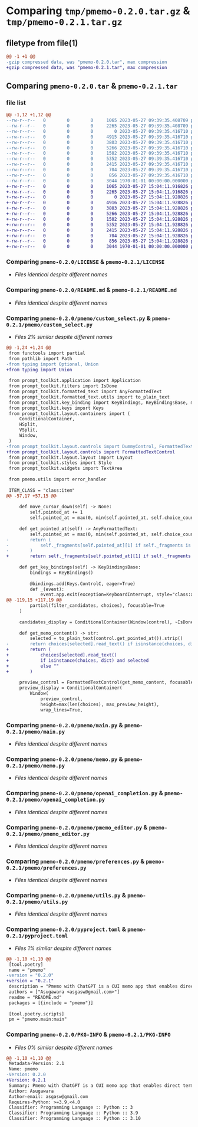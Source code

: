 # Comparing `tmp/pmemo-0.2.0.tar.gz` & `tmp/pmemo-0.2.1.tar.gz`

## filetype from file(1)

```diff
@@ -1 +1 @@
-gzip compressed data, was "pmemo-0.2.0.tar", max compression
+gzip compressed data, was "pmemo-0.2.1.tar", max compression
```

## Comparing `pmemo-0.2.0.tar` & `pmemo-0.2.1.tar`

### file list

```diff
@@ -1,12 +1,12 @@
--rw-r--r--   0        0        0     1065 2023-05-27 09:39:35.408709 pmemo-0.2.0/LICENSE
--rw-r--r--   0        0        0     2265 2023-05-27 09:39:35.408709 pmemo-0.2.0/README.md
--rw-r--r--   0        0        0        0 2023-05-27 09:39:35.416710 pmemo-0.2.0/pmemo/__init__.py
--rw-r--r--   0        0        0     4915 2023-05-27 09:39:35.416710 pmemo-0.2.0/pmemo/custom_select.py
--rw-r--r--   0        0        0     3803 2023-05-27 09:39:35.416710 pmemo-0.2.0/pmemo/main.py
--rw-r--r--   0        0        0     5266 2023-05-27 09:39:35.416710 pmemo-0.2.0/pmemo/memo.py
--rw-r--r--   0        0        0     1502 2023-05-27 09:39:35.416710 pmemo-0.2.0/pmemo/openai_completion.py
--rw-r--r--   0        0        0     5352 2023-05-27 09:39:35.416710 pmemo-0.2.0/pmemo/pmemo_editor.py
--rw-r--r--   0        0        0     2415 2023-05-27 09:39:35.416710 pmemo-0.2.0/pmemo/preferences.py
--rw-r--r--   0        0        0      704 2023-05-27 09:39:35.416710 pmemo-0.2.0/pmemo/utils.py
--rw-r--r--   0        0        0      856 2023-05-27 09:39:35.416710 pmemo-0.2.0/pyproject.toml
--rw-r--r--   0        0        0     3044 1970-01-01 00:00:00.000000 pmemo-0.2.0/PKG-INFO
+-rw-r--r--   0        0        0     1065 2023-05-27 15:04:11.916826 pmemo-0.2.1/LICENSE
+-rw-r--r--   0        0        0     2265 2023-05-27 15:04:11.916826 pmemo-0.2.1/README.md
+-rw-r--r--   0        0        0        0 2023-05-27 15:04:11.928826 pmemo-0.2.1/pmemo/__init__.py
+-rw-r--r--   0        0        0     4916 2023-05-27 15:04:11.928826 pmemo-0.2.1/pmemo/custom_select.py
+-rw-r--r--   0        0        0     3803 2023-05-27 15:04:11.928826 pmemo-0.2.1/pmemo/main.py
+-rw-r--r--   0        0        0     5266 2023-05-27 15:04:11.928826 pmemo-0.2.1/pmemo/memo.py
+-rw-r--r--   0        0        0     1502 2023-05-27 15:04:11.928826 pmemo-0.2.1/pmemo/openai_completion.py
+-rw-r--r--   0        0        0     5352 2023-05-27 15:04:11.928826 pmemo-0.2.1/pmemo/pmemo_editor.py
+-rw-r--r--   0        0        0     2415 2023-05-27 15:04:11.928826 pmemo-0.2.1/pmemo/preferences.py
+-rw-r--r--   0        0        0      704 2023-05-27 15:04:11.928826 pmemo-0.2.1/pmemo/utils.py
+-rw-r--r--   0        0        0      856 2023-05-27 15:04:11.928826 pmemo-0.2.1/pyproject.toml
+-rw-r--r--   0        0        0     3044 1970-01-01 00:00:00.000000 pmemo-0.2.1/PKG-INFO
```

### Comparing `pmemo-0.2.0/LICENSE` & `pmemo-0.2.1/LICENSE`

 * *Files identical despite different names*

### Comparing `pmemo-0.2.0/README.md` & `pmemo-0.2.1/README.md`

 * *Files identical despite different names*

### Comparing `pmemo-0.2.0/pmemo/custom_select.py` & `pmemo-0.2.1/pmemo/custom_select.py`

 * *Files 2% similar despite different names*

```diff
@@ -1,24 +1,24 @@
 from functools import partial
 from pathlib import Path
-from typing import Optional, Union
+from typing import Union
 
 from prompt_toolkit.application import Application
 from prompt_toolkit.filters import IsDone
 from prompt_toolkit.formatted_text import AnyFormattedText
 from prompt_toolkit.formatted_text.utils import to_plain_text
 from prompt_toolkit.key_binding import KeyBindings, KeyBindingsBase, merge_key_bindings
 from prompt_toolkit.keys import Keys
 from prompt_toolkit.layout.containers import (
     ConditionalContainer,
     HSplit,
     VSplit,
     Window,
 )
-from prompt_toolkit.layout.controls import DummyControl, FormattedTextControl
+from prompt_toolkit.layout.controls import FormattedTextControl
 from prompt_toolkit.layout.layout import Layout
 from prompt_toolkit.styles import Style
 from prompt_toolkit.widgets import TextArea
 
 from pmemo.utils import error_handler
 
 ITEM_CLASS = "class:item"
@@ -57,17 +57,15 @@
 
     def move_cursor_down(self) -> None:
         self.pointed_at += 1
         self.pointed_at = max(0, min(self.pointed_at, self.choice_count - 1))
 
     def get_pointed_at(self) -> AnyFormattedText:
         self.pointed_at = max(0, min(self.pointed_at, self.choice_count - 1))
-        return (
-            self._fragments[self.pointed_at][1] if self._fragments is not None else None
-        )
+        return self._fragments[self.pointed_at][1] if self._fragments else None
 
     def get_key_bindings(self) -> KeyBindingsBase:
         bindings = KeyBindings()
 
         @bindings.add(Keys.ControlC, eager=True)
         def _(event):
             event.app.exit(exception=KeyboardInterrupt, style="class:aborting")
@@ -119,15 +117,19 @@
         partial(filter_candidates, choices), focusable=True
     )
 
     candidates_display = ConditionalContainer(Window(control), ~IsDone())
 
     def get_memo_content() -> str:
         selected = to_plain_text(control.get_pointed_at()).strip()
-        return choices[selected].read_text() if isinstance(choices, dict) else ""
+        return (
+            choices[selected].read_text()
+            if isinstance(choices, dict) and selected
+            else ""
+        )
 
     preview_control = FormattedTextControl(get_memo_content, focusable=False)
     preview_display = ConditionalContainer(
         Window(
             preview_control,
             height=max(len(choices), max_preview_height),
             wrap_lines=True,
```

### Comparing `pmemo-0.2.0/pmemo/main.py` & `pmemo-0.2.1/pmemo/main.py`

 * *Files identical despite different names*

### Comparing `pmemo-0.2.0/pmemo/memo.py` & `pmemo-0.2.1/pmemo/memo.py`

 * *Files identical despite different names*

### Comparing `pmemo-0.2.0/pmemo/openai_completion.py` & `pmemo-0.2.1/pmemo/openai_completion.py`

 * *Files identical despite different names*

### Comparing `pmemo-0.2.0/pmemo/pmemo_editor.py` & `pmemo-0.2.1/pmemo/pmemo_editor.py`

 * *Files identical despite different names*

### Comparing `pmemo-0.2.0/pmemo/preferences.py` & `pmemo-0.2.1/pmemo/preferences.py`

 * *Files identical despite different names*

### Comparing `pmemo-0.2.0/pmemo/utils.py` & `pmemo-0.2.1/pmemo/utils.py`

 * *Files identical despite different names*

### Comparing `pmemo-0.2.0/pyproject.toml` & `pmemo-0.2.1/pyproject.toml`

 * *Files 1% similar despite different names*

```diff
@@ -1,10 +1,10 @@
 [tool.poetry]
 name = "pmemo"
-version = "0.2.0"
+version = "0.2.1"
 description = "Pmemo with ChatGPT is a CUI memo app that enables direct terminal editing without full-screen mode. It integrates OpenAI's ChatGPT, allowing interactive inquiries via the ctrl + o shortcut."
 authors = ["Asugawara <asgasw@gmail.com>"]
 readme = "README.md"
 packages = [{include = "pmemo"}]
 
 [tool.poetry.scripts]
 pm = "pmemo.main:main"
```

### Comparing `pmemo-0.2.0/PKG-INFO` & `pmemo-0.2.1/PKG-INFO`

 * *Files 0% similar despite different names*

```diff
@@ -1,10 +1,10 @@
 Metadata-Version: 2.1
 Name: pmemo
-Version: 0.2.0
+Version: 0.2.1
 Summary: Pmemo with ChatGPT is a CUI memo app that enables direct terminal editing without full-screen mode. It integrates OpenAI's ChatGPT, allowing interactive inquiries via the ctrl + o shortcut.
 Author: Asugawara
 Author-email: asgasw@gmail.com
 Requires-Python: >=3.9,<4.0
 Classifier: Programming Language :: Python :: 3
 Classifier: Programming Language :: Python :: 3.9
 Classifier: Programming Language :: Python :: 3.10
```

